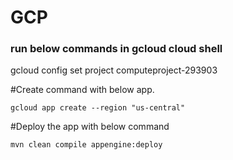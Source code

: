 # GCP
### run below commands in gcloud cloud shell

gcloud config set project computeproject-293903



#Create command with below app.

```gcloud app create --region "us-central"```

#Deploy the app with below command

```mvn clean compile appengine:deploy```

